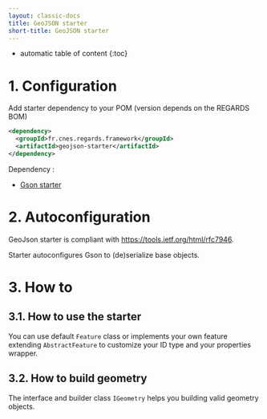 ```yaml
---
layout: classic-docs
title: GeoJSON starter
short-title: GeoJSON starter
---
```


* automatic table of content
{:toc}

# 1\. Configuration

Add starter dependency to your POM (version depends on the REGARDS BOM)
```xml
<dependency>
  <groupId>fr.cnes.regards.framework</groupId>
  <artifactId>geojson-starter</artifactId>
</dependency>
```

Dependency :
- [Gson starter](/regards-framework/starters/gson-starter/)

# 2\. Autoconfiguration

GeoJson starter is compliant with https://tools.ietf.org/html/rfc7946.

Starter autoconfigures Gson to (de)serialize base objects. 

# 3\. How to

## 3.1. How to use the starter

You can use default `Feature` class or implements your own feature extending `AbstractFeature` to customize your ID type and your properties wrapper.

## 3.2. How to build geometry

The interface and builder class `IGeometry` helps you building valid geometry objects.

